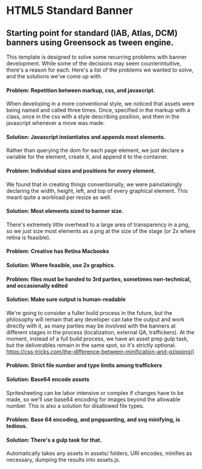 # HTML5 Standard Banner

## Starting point for standard (IAB, Atlas, DCM) banners using Greensock as tween engine.

This template is designed to solve some recurring problems with banner development. While some of the decisions may seem counterintuitive, there's a reason for each. Here's a list of the problems we wanted to solve, and the solutions we've come up with.

#### Problem: Repetition between markup, css, and javascript. 

When developing in a more conventional style, we noticed that assets were being named and called three times. Once, specified in the markup with a class, once in the css with a style describing position, and then in the javascript whenever a move was made.

#### Solution: Javascript instantiates and appends most elements.

Rather than querying the dom for each page element, we just declare a variable for the element, create it, and append it to the container.

#### Problem: Individual sizes and positions for every element.

We found that in creating things conventionally, we were painstakingly declaring the width, height, left, and top of every graphical element. This meant quite a workload per resize as well.

#### Solution: Most elements sized to banner size.

There's extremely little overhead to a large area of transparency in a png, so we just size most elements as a png at the size of the stage (or 2x where retina is feasible).

#### Problem: Creative has Retina Macbooks

#### Solution: Where feasible, use 2x graphics.

#### Problem: files must be handed to 3rd parties, sometimes non-technical, and occasionally edited

#### Solution: Make sure output is human-readable

We're going to consider a fuller build process in the future, but the philosophy will remain that any developer can take the output and work directly with it, as many parties may be involved with the banners at different stages in the process (localization, external QA, traffickers). At the moment, instead of a full build process, we have an asset prep gulp task, but the deliverables remain in the same spot, so it's strictly optional. https://css-tricks.com/the-difference-between-minification-and-gzipping/)

#### Problem: Strict file number and type limits among traffickers

#### Solution: Base64 encode assets
Spritesheeting can be labor intensive or complex if changes have to be made, so we'll use base64 encoding for images beyond the allowable number. This is also a solution for disallowed file types.

#### Problem: Base 64 encoding, and pngquanting, and svg minifying, is tedious.

#### Solution: There's a gulp task for that.

Automatically takes any assets in assets/<size> folders, URI encodes, minifies as necessary, dumping the results into assets.js.
